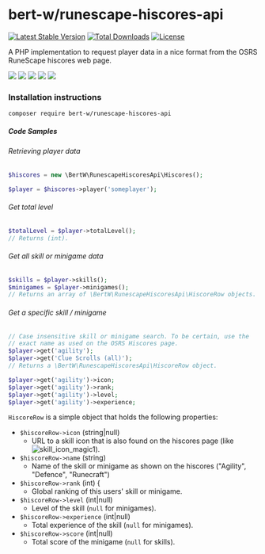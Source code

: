 # bert-w/runescape-hiscores-api
[![Latest Stable Version](https://poser.pugx.org/bert-w/runescape-hiscores-api/v/stable)](https://packagist.org/packages/bert-w/runescape-hiscores-api)
[![Total Downloads](https://poser.pugx.org/bert-w/runescape-hiscores-api/downloads)](https://packagist.org/packages/bert-w/runescape-hiscores-api)
[![License](https://poser.pugx.org/bert-w/runescape-hiscores-api/license)](https://packagist.org/packages/bert-w/runescape-hiscores-api)

A PHP implementation to request player data in a nice format from the OSRS RuneScape hiscores web page.

![](https://www.runescape.com/img/rsp777/hiscores/skill_icon_fishing1.gif)
![](https://www.runescape.com/img/rsp777/hiscores/skill_icon_defence1.gif)
![](https://www.runescape.com/img/rsp777/hiscores/skill_icon_slayer1.gif)
![](https://www.runescape.com/img/rsp777/hiscores/skill_icon_woodcutting1.gif)
![](https://www.runescape.com/img/rsp777/hiscores/skill_icon_firemaking1.gif)
### Installation instructions
`composer require bert-w/runescape-hiscores-api`

##### Code Samples

###### Retrieving player data
```php
$hiscores = new \BertW\RunescapeHiscoresApi\Hiscores();

$player = $hiscores->player('someplayer');
```

###### Get total level
```php
$totalLevel = $player->totalLevel();
// Returns (int).
```

###### Get all skill or minigame data
```php
$skills = $player->skills();
$minigames = $player->minigames();
// Returns an array of \BertW\RunescapeHiscoresApi\HiscoreRow objects.
```

###### Get a specific skill / minigame
```php
// Case insensitive skill or minigame search. To be certain, use the
// exact name as used on the OSRS Hiscores page.
$player->get('agility');
$player->get('Clue Scrolls (all)');
// Returns a \BertW\RunescapeHiscoresApi\HiscoreRow object.
```
```php
$player->get('agility')->icon;
$player->get('agility')->rank;
$player->get('agility')->level;
$player->get('agility')->experience;
```

`HiscoreRow` is a simple object that holds the following properties:
- `$hiscoreRow->icon` (string|null)
  - URL to a skill icon that is also found on the hiscores page (like ![skill_icon_magic1](https://www.runescape.com/img/rsp777/hiscores/skill_icon_magic1.gif)).
- `$hiscoreRow->name` (string)
  - Name of the skill or minigame as shown on the hiscores ("Agility", "Defence", "Runecraft")
- `$hiscoreRow->rank` (int) {
  - Global ranking of this users' skill or minigame.
- `$hiscoreRow->level` (int|null)
  - Level of the skill (`null` for minigames).
- `$hiscoreRow->experience` (int|null)
  - Total experience of the skill  (`null` for minigames).
- `$hiscoreRow->score` (int|null)
  - Total score of the minigame (`null` for skills).